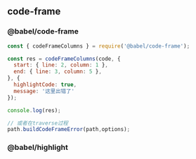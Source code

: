 ## code-frame

### @babel/code-frame

```javascript
const { codeFrameColumns } = require('@babel/code-frame');

const res = codeFrameColumns(code, {
  start: { line: 2, column: 1 },
  end: { line: 3, column: 5 },
}, {
  highlightCode: true,
  message: '这里出错了'
});

console.log(res);

// 或者在traverse过程
path.buildCodeFrameError(path,options);
```

### @babel/highlight



